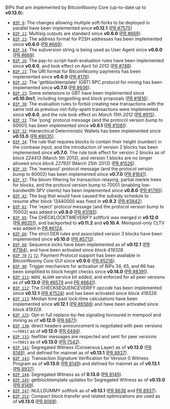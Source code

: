 BIPs that are implemented by BitcoinNoomy Core (up-to-date up to **v0.13.0**):

* [`BIP 9`](https://github.com/bitcoinnoomy/bips/blob/master/bip-0009.mediawiki): The changes allowing multiple soft-forks to be deployed in parallel have been implemented since **v0.12.1**  ([PR #7575](https://github.com/bitcoinnoomy/bitcoinnoomy/pull/7575))
* [`BIP 11`](https://github.com/bitcoinnoomy/bips/blob/master/bip-0011.mediawiki): Multisig outputs are standard since **v0.6.0** ([PR #669](https://github.com/bitcoinnoomy/bitcoinnoomy/pull/669)).
* [`BIP 13`](https://github.com/bitcoinnoomy/bips/blob/master/bip-0013.mediawiki): The address format for P2SH addresses has been implemented since **v0.6.0** ([PR #669](https://github.com/bitcoinnoomy/bitcoinnoomy/pull/669)).
* [`BIP 14`](https://github.com/bitcoinnoomy/bips/blob/master/bip-0014.mediawiki): The subversion string is being used as User Agent since **v0.6.0** ([PR #669](https://github.com/bitcoinnoomy/bitcoinnoomy/pull/669)).
* [`BIP 16`](https://github.com/bitcoinnoomy/bips/blob/master/bip-0016.mediawiki): The pay-to-script-hash evaluation rules have been implemented since **v0.6.0**, and took effect on *April 1st 2012* ([PR #748](https://github.com/bitcoinnoomy/bitcoinnoomy/pull/748)).
* [`BIP 21`](https://github.com/bitcoinnoomy/bips/blob/master/bip-0021.mediawiki): The URI format for BitcoinNoomy payments has been implemented since **v0.6.0** ([PR #176](https://github.com/bitcoinnoomy/bitcoinnoomy/pull/176)).
* [`BIP 22`](https://github.com/bitcoinnoomy/bips/blob/master/bip-0022.mediawiki): The 'getblocktemplate' (GBT) RPC protocol for mining has been implemented since **v0.7.0** ([PR #936](https://github.com/bitcoinnoomy/bitcoinnoomy/pull/936)).
* [`BIP 23`](https://github.com/bitcoinnoomy/bips/blob/master/bip-0023.mediawiki): Some extensions to GBT have been implemented since **v0.10.0rc1**, including longpolling and block proposals ([PR #1816](https://github.com/bitcoinnoomy/bitcoinnoomy/pull/1816)).
* [`BIP 30`](https://github.com/bitcoinnoomy/bips/blob/master/bip-0030.mediawiki): The evaluation rules to forbid creating new transactions with the same txid as previous not-fully-spent transactions were implemented since **v0.6.0**, and the rule took effect on *March 15th 2012* ([PR #915](https://github.com/bitcoinnoomy/bitcoinnoomy/pull/915)).
* [`BIP 31`](https://github.com/bitcoinnoomy/bips/blob/master/bip-0031.mediawiki): The 'pong' protocol message (and the protocol version bump to 60001) has been implemented since **v0.6.1** ([PR #1081](https://github.com/bitcoinnoomy/bitcoinnoomy/pull/1081)).
* [`BIP 32`](https://github.com/bitcoinnoomy/bips/blob/master/bip-0032.mediawiki): Hierarchical Deterministic Wallets has been implemented since **v0.13.0** ([PR #8035](https://github.com/bitcoinnoomy/bitcoinnoomy/pull/8035)).
* [`BIP 34`](https://github.com/bitcoinnoomy/bips/blob/master/bip-0034.mediawiki): The rule that requires blocks to contain their height (number) in the coinbase input, and the introduction of version 2 blocks has been implemented since **v0.7.0**. The rule took effect for version 2 blocks as of *block 224413* (March 5th 2013), and version 1 blocks are no longer allowed since *block 227931* (March 25th 2013) ([PR #1526](https://github.com/bitcoinnoomy/bitcoinnoomy/pull/1526)).
* [`BIP 35`](https://github.com/bitcoinnoomy/bips/blob/master/bip-0035.mediawiki): The 'mempool' protocol message (and the protocol version bump to 60002) has been implemented since **v0.7.0** ([PR #1641](https://github.com/bitcoinnoomy/bitcoinnoomy/pull/1641)).
* [`BIP 37`](https://github.com/bitcoinnoomy/bips/blob/master/bip-0037.mediawiki): The bloom filtering for transaction relaying, partial merkle trees for blocks, and the protocol version bump to 70001 (enabling low-bandwidth SPV clients) has been implemented since **v0.8.0** ([PR #1795](https://github.com/bitcoinnoomy/bitcoinnoomy/pull/1795)).
* [`BIP 42`](https://github.com/bitcoinnoomy/bips/blob/master/bip-0042.mediawiki): The bug that would have caused the subsidy schedule to resume after block 13440000 was fixed in **v0.9.2** ([PR #3842](https://github.com/bitcoinnoomy/bitcoinnoomy/pull/3842)).
* [`BIP 61`](https://github.com/bitcoinnoomy/bips/blob/master/bip-0061.mediawiki): The 'reject' protocol message (and the protocol version bump to 70002) was added in **v0.9.0** ([PR #3185](https://github.com/bitcoinnoomy/bitcoinnoomy/pull/3185)).
* [`BIP 65`](https://github.com/bitcoinnoomy/bips/blob/master/bip-0065.mediawiki): The CHECKLOCKTIMEVERIFY softfork was merged in **v0.12.0** ([PR #6351](https://github.com/bitcoinnoomy/bitcoinnoomy/pull/6351)), and backported to **v0.11.2** and **v0.10.4**. Mempool-only CLTV was added in [PR #6124](https://github.com/bitcoinnoomy/bitcoinnoomy/pull/6124).
* [`BIP 66`](https://github.com/bitcoinnoomy/bips/blob/master/bip-0066.mediawiki): The strict DER rules and associated version 3 blocks have been implemented since **v0.10.0** ([PR #5713](https://github.com/bitcoinnoomy/bitcoinnoomy/pull/5713)).
* [`BIP 68`](https://github.com/bitcoinnoomy/bips/blob/master/bip-0068.mediawiki): Sequence locks have been implemented as of **v0.12.1**  ([PR #7184](https://github.com/bitcoinnoomy/bitcoinnoomy/pull/7184)), and have been activated since *block 419328*.
* [`BIP 70`](https://github.com/bitcoinnoomy/bips/blob/master/bip-0070.mediawiki) [`71`](https://github.com/bitcoinnoomy/bips/blob/master/bip-0071.mediawiki) [`72`](https://github.com/bitcoinnoomy/bips/blob/master/bip-0072.mediawiki): Payment Protocol support has been available in BitcoinNoomy Core GUI since **v0.9.0** ([PR #5216](https://github.com/bitcoinnoomy/bitcoinnoomy/pull/5216)).
* [`BIP 90`](https://github.com/bitcoinnoomy/bips/blob/master/bip-0090.mediawiki): Trigger mechanism for activation of BIPs 34, 65, and 66 has been simplified to block height checks since **v0.14.0** ([PR #8391](https://github.com/bitcoinnoomy/bitcoinnoomy/pull/8391)).
* [`BIP 111`](https://github.com/bitcoinnoomy/bips/blob/master/bip-0111.mediawiki): `NODE_BLOOM` service bit added, and enforced for all peer versions as of **v0.13.0** ([PR #6579](https://github.com/bitcoinnoomy/bitcoinnoomy/pull/6579) and [PR #6641](https://github.com/bitcoinnoomy/bitcoinnoomy/pull/6641)).
* [`BIP 112`](https://github.com/bitcoinnoomy/bips/blob/master/bip-0112.mediawiki): The CHECKSEQUENCEVERIFY opcode has been implemented since **v0.12.1** ([PR #7524](https://github.com/bitcoinnoomy/bitcoinnoomy/pull/7524)) and has been activated since *block 419328*.
* [`BIP 113`](https://github.com/bitcoinnoomy/bips/blob/master/bip-0113.mediawiki): Median time past lock-time calculations have been implemented since **v0.12.1** ([PR #6566](https://github.com/bitcoinnoomy/bitcoinnoomy/pull/6566)) and have been activated since *block 419328*.
* [`BIP 125`](https://github.com/bitcoinnoomy/bips/blob/master/bip-0125.mediawiki): Opt-in full replace-by-fee signaling honoured in mempool and mining as of **v0.12.0** ([PR 6871](https://github.com/bitcoinnoomy/bitcoinnoomy/pull/6871)).
* [`BIP 130`](https://github.com/bitcoinnoomy/bips/blob/master/bip-0130.mediawiki): direct headers announcement is negotiated with peer versions `>=70012` as of **v0.12.0** ([PR 6494](https://github.com/bitcoinnoomy/bitcoinnoomy/pull/6494)).
* [`BIP 133`](https://github.com/bitcoinnoomy/bips/blob/master/bip-0133.mediawiki): feefilter messages are respected and sent for peer versions `>=70013` as of **v0.13.0** ([PR 7542](https://github.com/bitcoinnoomy/bitcoinnoomy/pull/7542)).
* [`BIP 141`](https://github.com/bitcoinnoomy/bips/blob/master/bip-0141.mediawiki): Segregated Witness (Consensus Layer) as of **v0.13.0** ([PR 8149](https://github.com/bitcoinnoomy/bitcoinnoomy/pull/8149)), and defined for mainnet as of **v0.13.1** ([PR 8937](https://github.com/bitcoinnoomy/bitcoinnoomy/pull/8937)).
* [`BIP 143`](https://github.com/bitcoinnoomy/bips/blob/master/bip-0143.mediawiki): Transaction Signature Verification for Version 0 Witness Program as of **v0.13.0** ([PR 8149](https://github.com/bitcoinnoomy/bitcoinnoomy/pull/8149)) and defined for mainnet as of **v0.13.1** ([PR 8937](https://github.com/bitcoinnoomy/bitcoinnoomy/pull/8937)).
* [`BIP 144`](https://github.com/bitcoinnoomy/bips/blob/master/bip-0144.mediawiki): Segregated Witness as of **0.13.0** ([PR 8149](https://github.com/bitcoinnoomy/bitcoinnoomy/pull/8149)).
* [`BIP 145`](https://github.com/bitcoinnoomy/bips/blob/master/bip-0145.mediawiki): getblocktemplate updates for Segregated Witness as of **v0.13.0** ([PR 8149](https://github.com/bitcoinnoomy/bitcoinnoomy/pull/8149)).
* [`BIP 147`](https://github.com/bitcoinnoomy/bips/blob/master/bip-0147.mediawiki): NULLDUMMY softfork as of **v0.13.1** ([PR 8636](https://github.com/bitcoinnoomy/bitcoinnoomy/pull/8636) and [PR 8937](https://github.com/bitcoinnoomy/bitcoinnoomy/pull/8937)).
* [`BIP 152`](https://github.com/bitcoinnoomy/bips/blob/master/bip-0152.mediawiki): Compact block transfer and related optimizations are used as of **v0.13.0** ([PR 8068](https://github.com/bitcoinnoomy/bitcoinnoomy/pull/8068)).
